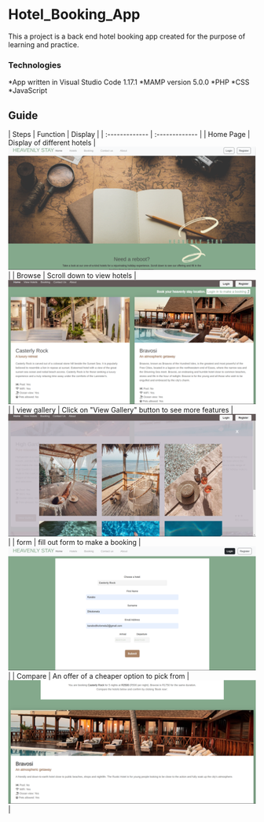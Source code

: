 # Hotel_Booking_App
This a project is a back end hotel booking app created for the purpose of learning and practice. 

### Technologies
*App written in Visual Studio Code 1.17.1
*MAMP version 5.0.0
*PHP
*CSS
*JavaScript

## Guide
| Steps  | Function |  Display |
| :------------- | :------------- |
| Home Page | Display of different hotels  | ![preview](https://github.com/Karabo-Dikolomela/Hotel_Booking_App/blob/main/images/home-page.png) |
| Browse | Scroll down to view hotels | ![preview](https://github.com/Karabo-Dikolomela/Hotel_Booking_App/blob/main/images/browse.png) |
| view gallery | Click on "View Gallery" button to see more features | ![preview](https://github.com/Karabo-Dikolomela/Hotel_Booking_App/blob/main/images/view-gallery.png) |
| form | fill out form to make a booking | ![preview](https://github.com/Karabo-Dikolomela/Hotel_Booking_App/blob/main/images/form.png) |
| Compare | An offer of a cheaper option to pick from | ![preview](https://github.com/Karabo-Dikolomela/Hotel_Booking_App/blob/main/images/compare.png) |
